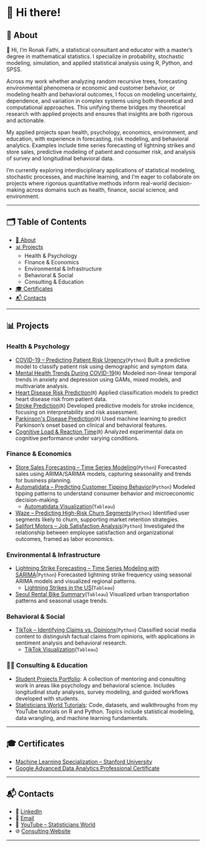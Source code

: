 # 👋 Hi there!

## 📌 About

👋 Hi, I’m Ronak Fathi, a statistical consultant and educator with a master’s degree in mathematical statistics. I specialize in probability, stochastic modeling, simulation, and applied statistical analysis using R, Python, and SPSS.

Across my work whether analyzing random recursive trees, forecasting environmental phenomena or economic and customer behavior, or modeling health and behavioral outcomes, I focus on modeling uncertainty, dependence, and variation in complex systems using both theoretical and computational approaches. This unifying theme bridges my theoretical research with applied projects and ensures that insights are both rigorous and actionable.

My applied projects span health, psychology, economics, environment, and education, with experience in forecasting, risk modeling, and behavioral analytics. Examples include time series forecasting of lightning strikes and store sales, predictive modeling of patient and consumer risk, and analysis of survey and longitudinal behavioral data.

I’m currently exploring interdisciplinary applications of statistical modeling, stochastic processes, and machine learning, and I’m eager to collaborate on projects where rigorous quantitative methods inform real-world decision-making across domains such as health, finance, social science, and environment.

---

## 🗂 Table of Contents

- [📌 About](#about)
- [📊 Projects](#projects)
  - Health & Psychology
  - Finance & Economics
  - Environmental & Infrastructure
  - Behavioral & Social
  - Consulting & Education
- [🎓 Certificates](#certificates)
- [📬 Contacts](#contacts)

---

## 📊 Projects

### Health & Psychology
- [COVID-19 – Predicting Patient Risk Urgency](https://github.com/RoniF-pixel/Projects/tree/main/Covid-19)(`Python`)
  Built a predictive model to classify patient risk using demographic and symptom data.
- [Mental Health Trends During COVID-19](https://github.com/RoniF-pixel/R-projects/tree/main/Covid)(`R`)
   Modeled non-linear temporal trends in anxiety and depression using GAMs, mixed models, and multivariate analysis.
- [Heart Disease Risk Prediction](https://github.com/RoniF-pixel/R-projects/tree/main/Heart%20Rate)(`R`)
  Applied classification models to predict heart disease risk from patient data.
- [Stroke Prediction](https://github.com/RoniF-pixel/R-projects/tree/main/Stroke%20Prediction)(`R`)
  Developed predictive models for stroke incidence, focusing on interpretability and risk assessment.
- [Parkinson's Disease Prediction](https://github.com/RoniF-pixel/R-projects/tree/main/Parkinson%20Disease)(`R`)
  Used machine learning to predict Parkinson’s onset based on clinical and behavioral features.
- [Cognitive Load & Reaction Time](https://github.com/RoniF-pixel/R-projects/tree/main/Cognitive%20Load%20%26%20Decision-Making%20Using%20Reaction%20Time%20Data)(`R`)
  Analyzed experimental data on cognitive performance under varying conditions.

### Finance & Economics
- [Store Sales Forecasting – Time Series Modeling](https://github.com/RoniF-pixel/Python-Projects/tree/main/Store%20Analysis)(`Python`)
  Forecasted sales using ARIMA/SARIMA models, capturing seasonality and trends for business planning.
- [Automatidata – Predicting Customer Tipping Behavior](https://github.com/RoniF-pixel/Projects/tree/main/Automatidata)(`Python`)
  Modeled tipping patterns to understand consumer behavior and microeconomic decision-making.
    - [Automatidata Visualization](https://public.tableau.com/app/profile/ronak.fathi/viz/Automatidataproject_17092831021750/Sheet2)(`Tableau`)
- [Waze – Predicting High-Risk Churn Segments](https://github.com/RoniF-pixel/Projects/tree/main/Waze)(`Python`)
  Identified user segments likely to churn, supporting market retention strategies.
- [Salifort Motors – Job Satisfaction Analysis](https://github.com/RoniF-pixel/Python-Projects/tree/main/Salifort-Motors)(`Python`)
  Investigated the relationship between employee satisfaction and organizational outcomes, framed as labor economics.

### Environmental & Infrastructure
- [Lightning Strike Forecasting – Time Series Modeling with SARIMA](https://github.com/RoniF-pixel/Python-Projects/tree/main/Strikes-Analysis)(`Python`)
  Forecasted lightning strike frequency using seasonal ARIMA models and visualized regional patterns.
    - [Lightning Strikes in the US](https://public.tableau.com/app/profile/ronak.fathi/viz/nos-2009-2018/Dashboard4)(`Tableau`)
- [Seoul Rental Bike Summary](https://public.tableau.com/app/profile/ronak.fathi/viz/seoul-rental-bikes/Dashboard1)(`Tableau`)
  Visualized urban transportation patterns and seasonal usage trends.

### Behavioral & Social
- [TikTok – Identifying Claims vs. Opinions](https://github.com/RoniF-pixel/Projects/tree/main/TikTok)(`Python`)
  Classified social media content to distinguish factual claims from opinions, with applications in sentiment analysis and behavioral research.
    - [TikTok Visualization](https://public.tableau.com/app/profile/ronak.fathi/viz/TikTokProject_17092911172030/Story1)(`Tableau`)

### 👩‍💼 Consulting & Education
- [Student Projects Portfolio](https://github.com/RoniF-pixel/Student-Projects-Portfolio): A collection of mentoring and consulting work in areas like psychology and behavioral science. Includes longitudinal study analyses, survey modeling, and guided workflows developed with students.
- [Statisticians World Tutorials](https://github.com/RoniF-pixel/Statisticians-World-Tutorials): Code, datasets, and walkthroughs from my YouTube tutorials on R and Python. Topics include statistical modeling, data wrangling, and machine learning fundamentals.

---

## 🎓 Certificates

- [Machine Learning Specialization – Stanford University](https://coursera.org/share/55be9360748683122474a7118bd764f2)
- [Google Advanced Data Analytics Professional Certificate](https://www.credly.com/badges/53b0562d-9aab-4204-8b5d-f520890b456a/linked_in?t=scnypb)

---

## 📬 Contacts

- 🔗 [LinkedIn](https://www.linkedin.com/in/ronak-fathi/)
- 📧 [Email](mailto:ronakfstat@gmail.com)
- 🎥 [YouTube – Statisticians World](https://www.youtube.com/@statisticiansworld8912)
- 🌐 [Consulting Website](https://sites.google.com/view/statistical-consulting-service/home)

---
